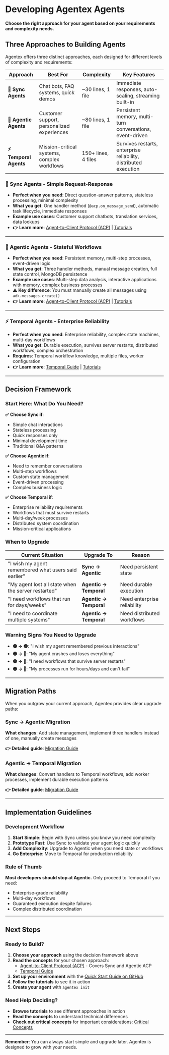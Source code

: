 # Developing Agentex Agents

**Choose the right approach for your agent based on your requirements and complexity needs.**

## Three Approaches to Building Agents

Agentex offers three distinct approaches, each designed for different levels of complexity and requirements:

| Approach | Best For | Complexity | Key Features |
|----------|----------|------------|--------------|
| **🚀 Sync Agents** | Chat bots, FAQ systems, quick demos | ~30 lines, 1 file | Immediate responses, auto-scaling, streaming built-in |
| **💪 Agentic Agents** | Customer support, personalized experiences | ~80 lines, 1 file | Persistent memory, multi-turn conversations, event-driven |
| **⚡ Temporal Agents** | Mission-critical systems, complex workflows | 150+ lines, 4 files | Survives restarts, enterprise reliability, distributed execution |

### 🚀 Sync Agents - Simple Request-Response

- **Perfect when you need**: Direct question-answer patterns, stateless processing, minimal complexity
- **What you get**: One handler method (`@acp.on_message_send`), automatic task lifecycle, immediate responses
- **Example use cases**: Customer support chatbots, translation services, data lookups
- **👉 Learn more**: [Agent-to-Client Protocol (ACP)](acp/overview.md) | [Tutorials](tutorials.md)

---

### 💪 Agentic Agents - Stateful Workflows  

- **Perfect when you need**: Persistent memory, multi-step processes, event-driven logic
- **What you get**: Three handler methods, manual message creation, full state control, MongoDB persistence
- **Example use cases**: Multi-step data analysis, interactive applications with memory, complex business processes
- **⚠️ Key difference**: You must manually create all messages using `adk.messages.create()`
- **👉 Learn more**: [Agent-to-Client Protocol (ACP)](acp/overview.md) | [Tutorials](tutorials.md)

---

### ⚡ Temporal Agents - Enterprise Reliability

- **Perfect when you need**: Enterprise reliability, complex state machines, multi-day workflows
- **What you get**: Durable execution, survives server restarts, distributed workflows, complex orchestration
- **Requires**: Temporal workflow knowledge, multiple files, worker configuration
- **👉 Learn more**: [Temporal Guide](temporal-guide.md) | [Tutorials](tutorials.md)

---

## Decision Framework

### Start Here: What Do You Need?

**✅ Choose Sync if**:
- Simple chat interactions
- Stateless processing  
- Quick responses only
- Minimal development time
- Traditional Q&A patterns

**✅ Choose Agentic if**:
- Need to remember conversations
- Multi-step workflows
- Custom state management
- Event-driven processing
- Complex business logic

**✅ Choose Temporal if**:
- Enterprise reliability requirements
- Workflows that must survive restarts
- Multi-day/week processes
- Distributed system coordination
- Mission-critical applications

### When to Upgrade

| Current Situation | Upgrade To | Reason |
|-------------------|------------|---------|
| "I wish my agent remembered what users said earlier" | **Sync → Agentic** | Need persistent state |
| "My agent lost all state when the server restarted" | **Agentic → Temporal** | Need durable execution |
| "I need workflows that run for days/weeks" | **Agentic → Temporal** | Need enterprise reliability |
| "I need to coordinate multiple systems" | **Agentic → Temporal** | Need distributed workflows |

### Warning Signs You Need to Upgrade

- **🟢 → 🟡**: "I wish my agent remembered previous interactions"
- **🟡 → 🔴**: "My agent crashes and loses everything"  
- **🟡 → 🔴**: "I need workflows that survive server restarts"
- **🟡 → 🔴**: "My processes run for hours/days and can't fail"

---

## Migration Paths

When you outgrow your current approach, Agentex provides clear upgrade paths:

### Sync → Agentic Migration
**What changes**: Add state management, implement three handlers instead of one, manually create messages

**👉 Detailed guide**: [Migration Guide](concepts/migration_guide.md#sync-to-agentic)

### Agentic → Temporal Migration  
**What changes**: Convert handlers to Temporal workflows, add worker processes, implement durable execution patterns

**👉 Detailed guide**: [Migration Guide](concepts/migration_guide.md#agentic-to-temporal)

---

## Implementation Guidelines

### Development Workflow

1. **Start Simple**: Begin with Sync unless you know you need complexity
2. **Prototype Fast**: Use Sync to validate your agent logic quickly  
3. **Add Complexity**: Upgrade to Agentic when you need state or workflows
4. **Go Enterprise**: Move to Temporal for production reliability

### Rule of Thumb

**Most developers should stop at Agentic.** Only proceed to Temporal if you need:
- Enterprise-grade reliability
- Multi-day workflows  
- Guaranteed execution despite failures
- Complex distributed coordination

---

## Next Steps

### Ready to Build?

1. **Choose your approach** using the decision framework above
2. **Read the concepts** for your chosen approach:
   - [Agent-to-Client Protocol (ACP)](acp/overview.md) - Covers Sync and Agentic ACP
   - [Temporal Guide](temporal-guide.md)
3. **Set up your environment** with the [Quick Start Guide on GitHub](https://github.com/scaleapi/agentex#quick-start)
4. **Follow the tutorials** to see it in action
5. **Create your agent** with `agentex init`

### Need Help Deciding?

- **Browse tutorials** to see different approaches in action
- **Read the concepts** to understand technical differences
- **Check out critical concepts** for important considerations: [Critical Concepts](concepts/callouts/overview.md)

---

**Remember**: You can always start simple and upgrade later. Agentex is designed to grow with your needs. 